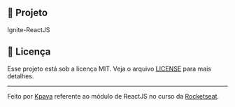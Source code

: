 ## 📜 Projeto

Ignite-ReactJS

## 📝 Licença

Esse projeto está sob a licença MIT. Veja o arquivo [LICENSE](LICENSE) para mais detalhes.

---

Feito por [Kpaya](https://github.com/kpaya) referente ao módulo de ReactJS no curso da [Rocketseat](https://rocketseat.com.br).

<!--START_SECTION:footer-->

<br />
<br />

<!--END_SECTION:footer-->
